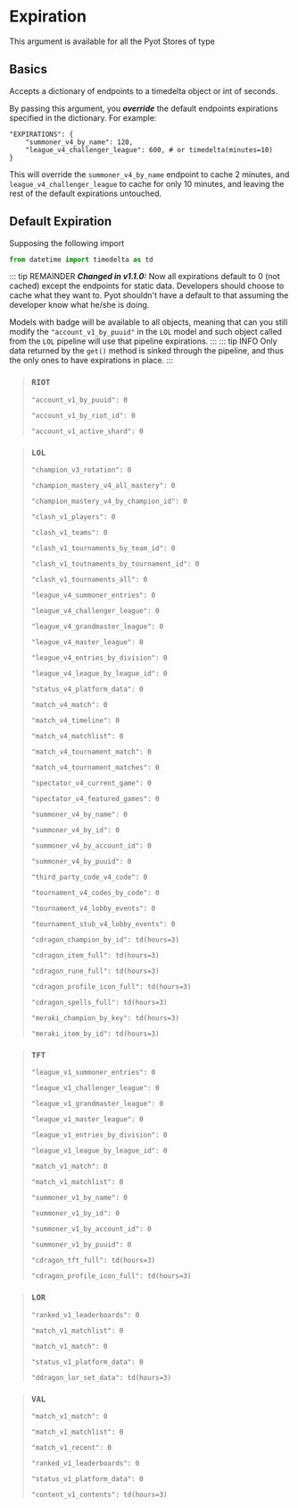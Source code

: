 # Expiration

This argument is available for all the Pyot Stores of type <Badge text="Pyot Cache" vertical="middle" />

## Basics
Accepts a dictionary of endpoints to a timedelta object or int of seconds.

By passing this argument, you **_override_** the default endpoints expirations specified in the dictionary. For example:

```python{2,3}
"EXPIRATIONS": {
    "summoner_v4_by_name": 120,
    "league_v4_challenger_league": 600, # or timedelta(minutes=10)
}
```
This will override the `summoner_v4_by_name` endpoint to cache 2 minutes, and `league_v4_challenger_league` to cache for only 10 minutes, and leaving the rest of the default expirations untouched.

## Default Expiration
Supposing the following import
```python
from datetime import timedelta as td
```
::: tip REMAINDER
**_Changed in v1.1.0:_** Now all expirations default to 0 (not cached) except the endpoints for static data. Developers should choose to cache what they want to. Pyot shouldn't have a default to that assuming the developer know what he/she is doing.

Models with <Badge text="Global" type="error" vertical="middle" /> badge will be available to all objects, meaning that can you still modify the `"account_v1_by_puuid"` in the `LOL` model and such object called from the `LOL` pipeline will use that pipeline expirations.
:::
::: tip INFO
Only data returned by the `get()` method is sinked through the pipeline, and thus the only ones to have expirations in place.
:::

> ### `RIOT` <Badge text="Model" type="warning" vertical="middle" /> <Badge text="Global" type="error" vertical="middle" />
>`"account_v1_by_puuid": 0`
>
>`"account_v1_by_riot_id": 0`
>
>`"account_v1_active_shard": 0`

> ### `LOL` <Badge text="Model" type="warning" vertical="middle" />
>`"champion_v3_rotation": 0`
>
>`"champion_mastery_v4_all_mastery": 0`
>
>`"champion_mastery_v4_by_champion_id": 0`
>
>`"clash_v1_players": 0`
>
>`"clash_v1_teams": 0`
>
>`"clash_v1_tournaments_by_team_id": 0`
>
>`"clash_v1_toutnaments_by_tournament_id": 0`
>
>`"clash_v1_tournaments_all": 0`
>
>`"league_v4_summoner_entries": 0`
>
>`"league_v4_challenger_league": 0`
>
>`"league_v4_grandmaster_league": 0`
>
>`"league_v4_master_league": 0`
>
>`"league_v4_entries_by_division": 0`
>
>`"league_v4_league_by_league_id": 0`
>
>`"status_v4_platform_data": 0`
>
>`"match_v4_match": 0`
>
>`"match_v4_timeline": 0`
>
>`"match_v4_matchlist": 0`
>
>`"match_v4_tournament_match": 0`
>
>`"match_v4_tournament_matches": 0`
>
>`"spectator_v4_current_game": 0`
>
>`"spectator_v4_featured_games": 0`
>
>`"summoner_v4_by_name": 0`
>
>`"summoner_v4_by_id": 0`
>
>`"summoner_v4_by_account_id": 0`
>
>`"summoner_v4_by_puuid": 0`
>
>`"third_party_code_v4_code": 0`
>
> `"tournament_v4_codes_by_code": 0`
>
> `"tournament_v4_lobby_events": 0`
>
> `"tournament_stub_v4_lobby_events": 0`
>
>`"cdragon_champion_by_id": td(hours=3)`
>
>`"cdragon_item_full": td(hours=3)`
>
>`"cdragon_rune_full": td(hours=3)`
>
>`"cdragon_profile_icon_full": td(hours=3)`
>
>`"cdragon_spells_full": td(hours=3)`
>
>`"meraki_champion_by_key": td(hours=3)`
>
>`"meraki_item_by_id": td(hours=3)`


> ### `TFT` <Badge text="Model" type="warning" vertical="middle" />
>`"league_v1_summoner_entries": 0`
>
>`"league_v1_challenger_league": 0`
>
>`"league_v1_grandmaster_league": 0`
>
>`"league_v1_master_league": 0`
>
>`"league_v1_entries_by_division": 0`
>
>`"league_v1_league_by_league_id": 0`
>
>`"match_v1_match": 0`
>
>`"match_v1_matchlist": 0`
>
>`"summoner_v1_by_name": 0`
>
>`"summoner_v1_by_id": 0`
>
>`"summoner_v1_by_account_id": 0`
>
>`"summoner_v1_by_puuid": 0`
>
>`"cdragon_tft_full": td(hours=3)`
>
>`"cdragon_profile_icon_full": td(hours=3)`

> ### `LOR` <Badge text="Model" type="warning" vertical="middle" />
>`"ranked_v1_leaderboards": 0`
>
>`"match_v1_matchlist": 0`
>
>`"match_v1_match": 0`
>
>`"status_v1_platform_data": 0`
>
>`"ddragon_lor_set_data": td(hours=3)`


> ### `VAL` <Badge text="Model" type="warning" vertical="middle" />
>`"match_v1_match": 0`
>
>`"match_v1_matchlist": 0`
>
>`"match_v1_recent": 0`
>
>`"ranked_v1_leaderboards": 0`
>
>`"status_v1_platform_data": 0`
>
>`"content_v1_contents": td(hours=3)`
